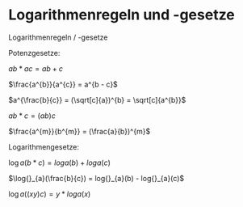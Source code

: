 # Logarithmenregeln und -gesetze

Logarithmenregeln / -gesetze

Potenzgesetze:

*ab* * *ac* = *ab* + *c*

$\frac{a^{b}}{a^{c}} = a^{b - c}$

$a^{\frac{b}{c}} = (\sqrt[c]{a})^{b} = \sqrt[c]{a^{b}}$

*ab* * *c* = (*ab*)*c*

$\frac{a^{m}}{b^{m}} = (\frac{a}{b})^{m}$

Logarithmengesetze:

log *a*(*b* * *c*) = *loga*(*b*) + *loga*(*c*)

$\log{}_{a}(\frac{b}{c}) = log{}_{a}(b) - log{}_{a}(c)$

log *a*((*xy*)*c*) = *y* * *loga*(*x*)